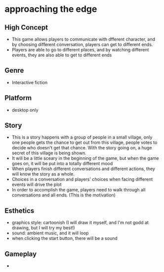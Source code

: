 # approaching the edge

## High Concept
- This game allows players to communicate with dfferent character, and by choosing different conversation, players can get to different ends.
- Players are able to go to different places, and by watching different events, they are also able to get to different ends

## Genre
- Interactive fiction

## Platform
- desktop only

## Story
- This is a story happens with a group of people in a small village, only one people gets the chance to get out from this village, people votes to decide who doesn't get that chance. With the story going on, a huge secret of this village is being shown.
- It will be a little sceary in the beginning of the game, but when the game goes on, it will be put into a totally different mood
- When players finish different conversations and different actions, they will know the story as a whole.
- Choices in a conversation and players' choices when facing different events will drive the plot
- In order to accomplish the game, players need to walk through all conversations and all ends. (This is the motivation)

## Esthetics
- graphics style: cartoonish (I will draw it myself, and I'm not godd at drawing, but I will try my best!)
- sound: ambient music, and it will loop
- when clicking the start button, there will be a sound

## Gameplay
- 
